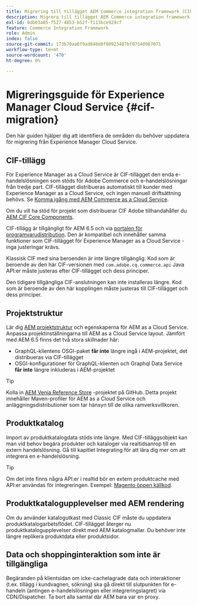 ```yaml
---
title: Migrering till tillägget AEM Commerce integration framework (CIF)
description: Migrera till tillägget AEM Commerce integration framework (CIF) från en gammal version
exl-id: 0db03a05-f527-4853-b52f-f113bce929cf
feature: Commerce Integration Framework
role: Admin
index: false
source-git-commit: 173b70aa6f9ad848d0f80923407bf07540987071
workflow-type: tm+mt
source-wordcount: '470'
ht-degree: 0%

---
```


# Migreringsguide för Experience Manager Cloud Service {#cif-migration}

Den här guiden hjälper dig att identifiera de områden du behöver uppdatera för migrering från Experience Manager Cloud Service.

## CIF-tillägg

För Experience Manager as a Cloud Service är CIF-tillägget den enda e-handelslösningen som stöds för Adobe Commerce och e-handelslösningar från tredje part. CIF-tillägget distribueras automatiskt till kunder med Experience Manager as a Cloud Service, och ingen manuell driftsättning behövs. Se [Komma igång med AEM Commerce as a Cloud Service](getting-started.md).

Om du vill ha stöd för projekt som distribuerar CIF Adobe tillhandahåller du [AEM CIF Core Components](https://github.com/adobe/aem-core-cif-components).

CIF-tillägg är tillgängligt för AEM 6.5 och via [portalen för programvarudistribution](https://experience.adobe.com/#/downloads/content/software-distribution/en/aem.html). Den är kompatibel och innehåller samma funktioner som CIF-tillägget för Experience Manager as a Cloud Service - inga justeringar krävs.

Klassisk CIF med sina beroenden är inte längre tillgänglig. Kod som är beroende av den här CIF-versionen med `com.adobe.cq.commerce.api` Java API:er måste justeras efter CIF-tillägget och dess principer.

Den tidigare tillgängliga CIF-anslutningen kan inte installeras längre. Kod som är beroende av den här kopplingen måste justeras till CIF-tillägget och dess principer.

## Projektstruktur

Lär dig [AEM projektstruktur](https://experienceleague.adobe.com/docs/experience-manager-cloud-service/implementing/developing/aem-project-content-package-structure.html?lang=sv-SE) och egenskaperna för AEM as a Cloud Service. Anpassa projektinställningarna till AEM as a Cloud Service layout.
Jämfört med AEM 6.5 finns det två stora skillnader här:

* GraphQL-klientens OSGI-paket **får inte** längre ingå i AEM-projektet, det distribueras via CIF-tillägget
* OSGI-konfigurationer för GraphQL-klienten och Graphql Data Service **får inte** längre inkluderas i AEM-projektet

>[!TIP]
>
>Kolla in [AEM Venia Reference Store](https://github.com/adobe/aem-cif-guides-venia) -projektet på GitHub. Detta projekt innehåller Maven-profiler för AEM as a Cloud Service och anläggningsdistributioner som tar hänsyn till de olika ramverksvillkoren.

## Produktkatalog

Import av produktkatalogdata stöds inte längre. Med CIF-tilläggsobjekt kan man vid behov begära produkter och kataloger via realtidsanrop till en extern handelslösning. Gå till kapitlet Integrating för att lära dig mer om att integrera en e-handelslösning.

>[!TIP]
>
>Om det inte finns några API:er i realtid bör en extern produktcache med API:er användas för integreringen. Exempel: [Magento öppen källkod](https://business.adobe.com/products/magento/open-source.html).

## Produktkatalogupplevelser med AEM rendering

Om du använder katalogutkast med Classic CIF måste du uppdatera produktkatalogarbetsflödet. CIF-tillägget återger nu produktkatalogupplevelser direkt med AEM katalogmallar. Du behöver inte längre replikera produktdata eller produktsidor.

## Data och shoppinginteraktion som inte är tillgängliga

Begäranden på klientsidan om icke-cachelagrade data och interaktioner (t.ex. tillägg i kundvagnen, sökning) ska gå direkt till slutpunkten för e-handeln (antingen e-handelslösningen eller integreringslagret) via CDN/Dispatcher. Ta bort alla samtal där AEM bara var en proxy.
